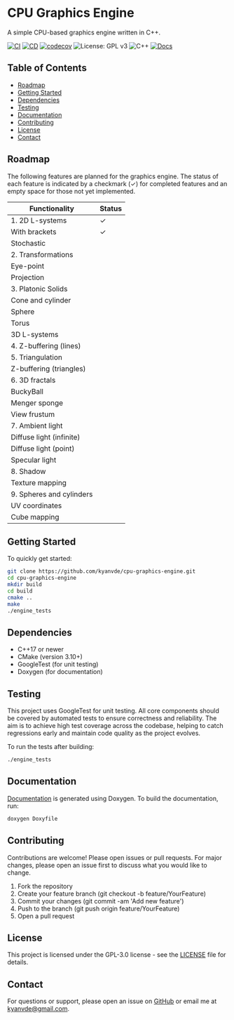 # CPU Graphics Engine

A simple CPU-based graphics engine written in C++.

[![CI](https://github.com/kyanvde/cpu-graphics-engine/actions/workflows/ci.yml/badge.svg)](https://github.com/kyanvde/cpu-graphics-engine/actions/workflows/ci.yml)
[![CD](https://github.com/kyanvde/cpu-graphics-engine/actions/workflows/cd.yml/badge.svg)](https://github.com/kyanvde/cpu-graphics-engine/actions/workflows/cd.yml)
[![codecov](https://codecov.io/github/kyanvde/cpu-graphics-engine/graph/badge.svg?token=HL1ILHMB39)](https://codecov.io/github/kyanvde/cpu-graphics-engine)
![License: GPL v3](https://img.shields.io/badge/License-GPLv3-blue.svg)
![C++](https://img.shields.io/badge/language-C++17-blue.svg)
[![Docs](https://img.shields.io/badge/docs-Doxygen-blue.svg)](https://kyanvde.github.io/cpu-graphics-engine/index.html)

## Table of Contents

- [Roadmap](#roadmap)
- [Getting Started](#getting-started)
- [Dependencies](#dependencies)
- [Testing](#testing)
- [Documentation](#documentation)
- [Contributing](#contributing)
- [License](#license)
- [Contact](#contact)

## Roadmap

The following features are planned for the graphics engine. The status of each feature is indicated by a checkmark (✓)
for completed features and an empty space for those not yet implemented.

| Functionality            | Status |
|--------------------------|--------|
| 1. 2D L-systems          | ✓      |
| With brackets            | ✓      |
| Stochastic               |        |
| 2. Transformations       |        |
| Eye-point                |        |
| Projection               |        |
| 3. Platonic Solids       |        |
| Cone and cylinder        |        |
| Sphere                   |        |
| Torus                    |        |
| 3D L-systems             |        |
| 4. Z-buffering (lines)   |        |
| 5. Triangulation         |        |
| Z-buffering (triangles)  |        |
| 6. 3D fractals           |        |
| BuckyBall                |        |
| Menger sponge            |        |
| View frustum             |        |
| 7. Ambient light         |        |
| Diffuse light (infinite) |        |
| Diffuse light (point)    |        |
| Specular light           |        |
| 8. Shadow                |        |
| Texture mapping          |        |
| 9. Spheres and cylinders |        |
| UV coordinates           |        |
| Cube mapping             |        |

## Getting Started

To quickly get started:

```sh
git clone https://github.com/kyanvde/cpu-graphics-engine.git
cd cpu-graphics-engine
mkdir build
cd build
cmake ..
make
./engine_tests
```

## Dependencies

- C++17 or newer
- CMake (version 3.10+)
- GoogleTest (for unit testing)
- Doxygen (for documentation)

## Testing

This project uses GoogleTest for unit testing. All core components should be covered by automated tests to ensure
correctness and reliability. The aim is to achieve high test coverage across the codebase, helping to catch regressions
early and maintain code quality as the project evolves.

To run the tests after building:

```sh
./engine_tests
```

## Documentation

[Documentation](https://kyanvde.github.io/cpu-graphics-engine/index.html) is generated using Doxygen. To build the
documentation, run:

```sh
doxygen Doxyfile
```

## Contributing

Contributions are welcome! Please open issues or pull requests. For major changes, please open an issue first to discuss
what you would like to change.

1. Fork the repository
2. Create your feature branch (git checkout -b feature/YourFeature)
3. Commit your changes (git commit -am 'Add new feature')
4. Push to the branch (git push origin feature/YourFeature)
5. Open a pull request

## License

This project is licensed under the GPL-3.0 license - see
the [LICENSE](https://github.com/kyanvde/cpu-graphics-engine/blob/main/LICENSE) file for details.

## Contact

For questions or support, please open an issue on [GitHub](https://github.com/kyanvde/cpu-graphics-engine/issues) or
email me
at [kyanvde@gmail.com](mailto:kyanvde@gmail.com).
